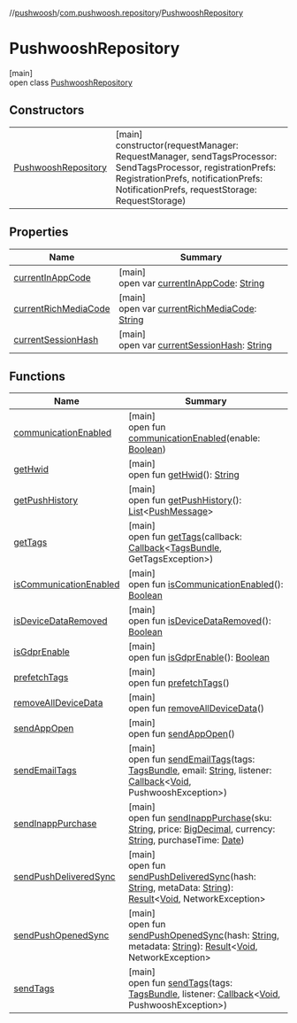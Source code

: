 //[pushwoosh](../../../index.md)/[com.pushwoosh.repository](../index.md)/[PushwooshRepository](index.md)

# PushwooshRepository

[main]\
open class [PushwooshRepository](index.md)

## Constructors

| | |
|---|---|
| [PushwooshRepository](-pushwoosh-repository.md) | [main]<br>constructor(requestManager: RequestManager, sendTagsProcessor: SendTagsProcessor, registrationPrefs: RegistrationPrefs, notificationPrefs: NotificationPrefs, requestStorage: RequestStorage) |

## Properties

| Name | Summary |
|---|---|
| [currentInAppCode](current-in-app-code.md) | [main]<br>open var [currentInAppCode](current-in-app-code.md): [String](https://developer.android.com/reference/kotlin/java/lang/String.html) |
| [currentRichMediaCode](current-rich-media-code.md) | [main]<br>open var [currentRichMediaCode](current-rich-media-code.md): [String](https://developer.android.com/reference/kotlin/java/lang/String.html) |
| [currentSessionHash](current-session-hash.md) | [main]<br>open var [currentSessionHash](current-session-hash.md): [String](https://developer.android.com/reference/kotlin/java/lang/String.html) |

## Functions

| Name | Summary |
|---|---|
| [communicationEnabled](communication-enabled.md) | [main]<br>open fun [communicationEnabled](communication-enabled.md)(enable: [Boolean](https://kotlinlang.org/api/latest/jvm/stdlib/kotlin-stdlib/kotlin/-boolean/index.html)) |
| [getHwid](get-hwid.md) | [main]<br>open fun [getHwid](get-hwid.md)(): [String](https://developer.android.com/reference/kotlin/java/lang/String.html) |
| [getPushHistory](get-push-history.md) | [main]<br>open fun [getPushHistory](get-push-history.md)(): [List](https://developer.android.com/reference/kotlin/java/util/List.html)&lt;[PushMessage](../../com.pushwoosh.notification/-push-message/index.md)&gt; |
| [getTags](get-tags.md) | [main]<br>open fun [getTags](get-tags.md)(callback: [Callback](../../com.pushwoosh.function/-callback/index.md)&lt;[TagsBundle](../../com.pushwoosh.tags/-tags-bundle/index.md), GetTagsException&gt;) |
| [isCommunicationEnabled](is-communication-enabled.md) | [main]<br>open fun [isCommunicationEnabled](is-communication-enabled.md)(): [Boolean](https://kotlinlang.org/api/latest/jvm/stdlib/kotlin-stdlib/kotlin/-boolean/index.html) |
| [isDeviceDataRemoved](is-device-data-removed.md) | [main]<br>open fun [isDeviceDataRemoved](is-device-data-removed.md)(): [Boolean](https://kotlinlang.org/api/latest/jvm/stdlib/kotlin-stdlib/kotlin/-boolean/index.html) |
| [isGdprEnable](is-gdpr-enable.md) | [main]<br>open fun [isGdprEnable](is-gdpr-enable.md)(): [Boolean](https://kotlinlang.org/api/latest/jvm/stdlib/kotlin-stdlib/kotlin/-boolean/index.html) |
| [prefetchTags](prefetch-tags.md) | [main]<br>open fun [prefetchTags](prefetch-tags.md)() |
| [removeAllDeviceData](remove-all-device-data.md) | [main]<br>open fun [removeAllDeviceData](remove-all-device-data.md)() |
| [sendAppOpen](send-app-open.md) | [main]<br>open fun [sendAppOpen](send-app-open.md)() |
| [sendEmailTags](send-email-tags.md) | [main]<br>open fun [sendEmailTags](send-email-tags.md)(tags: [TagsBundle](../../com.pushwoosh.tags/-tags-bundle/index.md), email: [String](https://developer.android.com/reference/kotlin/java/lang/String.html), listener: [Callback](../../com.pushwoosh.function/-callback/index.md)&lt;[Void](https://developer.android.com/reference/kotlin/java/lang/Void.html), PushwooshException&gt;) |
| [sendInappPurchase](send-inapp-purchase.md) | [main]<br>open fun [sendInappPurchase](send-inapp-purchase.md)(sku: [String](https://developer.android.com/reference/kotlin/java/lang/String.html), price: [BigDecimal](https://developer.android.com/reference/kotlin/java/math/BigDecimal.html), currency: [String](https://developer.android.com/reference/kotlin/java/lang/String.html), purchaseTime: [Date](https://developer.android.com/reference/kotlin/java/util/Date.html)) |
| [sendPushDeliveredSync](send-push-delivered-sync.md) | [main]<br>open fun [sendPushDeliveredSync](send-push-delivered-sync.md)(hash: [String](https://developer.android.com/reference/kotlin/java/lang/String.html), metaData: [String](https://developer.android.com/reference/kotlin/java/lang/String.html)): [Result](../../com.pushwoosh.function/-result/index.md)&lt;[Void](https://developer.android.com/reference/kotlin/java/lang/Void.html), NetworkException&gt; |
| [sendPushOpenedSync](send-push-opened-sync.md) | [main]<br>open fun [sendPushOpenedSync](send-push-opened-sync.md)(hash: [String](https://developer.android.com/reference/kotlin/java/lang/String.html), metadata: [String](https://developer.android.com/reference/kotlin/java/lang/String.html)): [Result](../../com.pushwoosh.function/-result/index.md)&lt;[Void](https://developer.android.com/reference/kotlin/java/lang/Void.html), NetworkException&gt; |
| [sendTags](send-tags.md) | [main]<br>open fun [sendTags](send-tags.md)(tags: [TagsBundle](../../com.pushwoosh.tags/-tags-bundle/index.md), listener: [Callback](../../com.pushwoosh.function/-callback/index.md)&lt;[Void](https://developer.android.com/reference/kotlin/java/lang/Void.html), PushwooshException&gt;) |

